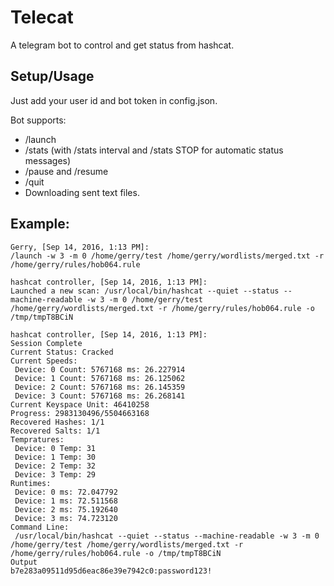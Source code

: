 # Telecat
A telegram bot to control and get status from hashcat.

## Setup/Usage
Just add your user id and bot token in config.json. 

Bot supports:
* /launch
* /stats (with /stats interval and /stats STOP for automatic status messages)
* /pause and /resume
* /quit
* Downloading sent text files.

## Example:
```
Gerry, [Sep 14, 2016, 1:13 PM]: 
/launch -w 3 -m 0 /home/gerry/test /home/gerry/wordlists/merged.txt -r /home/gerry/rules/hob064.rule

hashcat controller, [Sep 14, 2016, 1:13 PM]: 
Launched a new scan: /usr/local/bin/hashcat --quiet --status --machine-readable -w 3 -m 0 /home/gerry/test /home/gerry/wordlists/merged.txt -r /home/gerry/rules/hob064.rule -o /tmp/tmpT8BCiN

hashcat controller, [Sep 14, 2016, 1:13 PM]: 
Session Complete
Current Status: Cracked
Current Speeds:
 Device: 0 Count: 5767168 ms: 26.227914
 Device: 1 Count: 5767168 ms: 26.125062
 Device: 2 Count: 5767168 ms: 26.145359
 Device: 3 Count: 5767168 ms: 26.268141
Current Keyspace Unit: 46410258
Progress: 2983130496/5504663168
Recovered Hashes: 1/1
Recovered Salts: 1/1
Tempratures:
 Device: 0 Temp: 31
 Device: 1 Temp: 30
 Device: 2 Temp: 32
 Device: 3 Temp: 29
Runtimes:
 Device: 0 ms: 72.047792
 Device: 1 ms: 72.511568
 Device: 2 ms: 75.192640
 Device: 3 ms: 74.723120
Command Line:
 /usr/local/bin/hashcat --quiet --status --machine-readable -w 3 -m 0 /home/gerry/test /home/gerry/wordlists/merged.txt -r /home/gerry/rules/hob064.rule -o /tmp/tmpT8BCiN
Output
b7e283a09511d95d6eac86e39e7942c0:password123!
```
